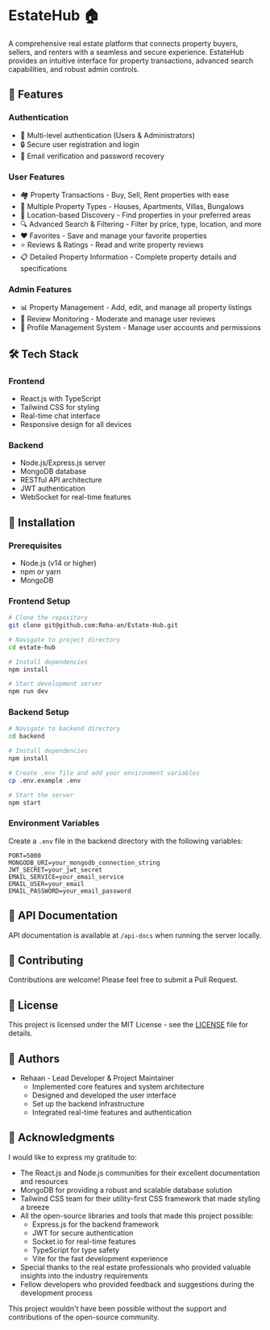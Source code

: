 # EstateHub 🏠

A comprehensive real estate platform that connects property buyers, sellers, and renters with a seamless and secure experience. EstateHub provides an intuitive interface for property transactions, advanced search capabilities, and robust admin controls.

## 🌟 Features

### Authentication
- 🔐 Multi-level authentication (Users & Administrators)
- 🔒 Secure user registration and login
- 📧 Email verification and password recovery

### User Features
- 🏘️ Property Transactions - Buy, Sell, Rent properties with ease
- 🏢 Multiple Property Types - Houses, Apartments, Villas, Bungalows
- 📍 Location-based Discovery - Find properties in your preferred areas
- 🔍 Advanced Search & Filtering - Filter by price, type, location, and more
- ❤️ Favorites - Save and manage your favorite properties
- ⭐ Reviews & Ratings - Read and write property reviews
- 📋 Detailed Property Information - Complete property details and specifications

### Admin Features
- 📊 Property Management - Add, edit, and manage all property listings
- 👀 Review Monitoring - Moderate and manage user reviews
- 👥 Profile Management System - Manage user accounts and permissions

## 🛠️ Tech Stack

### Frontend
- React.js with TypeScript
- Tailwind CSS for styling
- Real-time chat interface
- Responsive design for all devices

### Backend
- Node.js/Express.js server
- MongoDB database
- RESTful API architecture
- JWT authentication
- WebSocket for real-time features

## 🚀 Installation

### Prerequisites
- Node.js (v14 or higher)
- npm or yarn
- MongoDB

### Frontend Setup
```bash
# Clone the repository
git clone git@github.com:Reha-an/Estate-Hub.git

# Navigate to project directory
cd estate-hub

# Install dependencies
npm install

# Start development server
npm run dev
```

### Backend Setup
```bash
# Navigate to backend directory
cd backend

# Install dependencies
npm install

# Create .env file and add your environment variables
cp .env.example .env

# Start the server
npm start
```

### Environment Variables
Create a `.env` file in the backend directory with the following variables:
```env
PORT=5000
MONGODB_URI=your_mongodb_connection_string
JWT_SECRET=your_jwt_secret
EMAIL_SERVICE=your_email_service
EMAIL_USER=your_email
EMAIL_PASSWORD=your_email_password
```

## 📝 API Documentation
API documentation is available at `/api-docs` when running the server locally.

## 🤝 Contributing
Contributions are welcome! Please feel free to submit a Pull Request.

## 📄 License
This project is licensed under the MIT License - see the [LICENSE](LICENSE) file for details.

## 👥 Authors
- Rehaan - Lead Developer & Project Maintainer
  - Implemented core features and system architecture
  - Designed and developed the user interface
  - Set up the backend infrastructure
  - Integrated real-time features and authentication

## 🙏 Acknowledgments

I would like to express my gratitude to:

- The React.js and Node.js communities for their excellent documentation and resources
- MongoDB for providing a robust and scalable database solution
- Tailwind CSS team for their utility-first CSS framework that made styling a breeze
- All the open-source libraries and tools that made this project possible:
  - Express.js for the backend framework
  - JWT for secure authentication
  - Socket.io for real-time features
  - TypeScript for type safety
  - Vite for the fast development experience
- Special thanks to the real estate professionals who provided valuable insights into the industry requirements
- Fellow developers who provided feedback and suggestions during the development process

This project wouldn't have been possible without the support and contributions of the open-source community.
